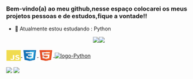 ### Bem-vindo(a) ao meu github,nesse espaço colocarei os meus projetos pessoas e de estudos,fique a vontade!! 


- 🌱 Atualmente estou estudando : Python


<div align="center">
  <a href="https://github.com/Andersson-Sandoval">
  <img height="180em" src="https://github-readme-stats.vercel.app/api?username=Andersson-Sandoval&show_icons=true&theme=dracula&include_all_commits=true&count_private=true"/><img height="180em" src="https://github-readme-stats.vercel.app/api/top-langs/?username=Andersson-Sandoval&layout=compact&langs_count=7&theme=dracula"/>
</div>
  
  
  <div style="display: inline_block"><br>
  <img align="center" alt="logo-Js" height="30" width="40" src="https://raw.githubusercontent.com/devicons/devicon/master/icons/javascript/javascript-plain.svg"> 
    
  <img align="center" alt="logo-CSS" height="30" width="40" src="https://raw.githubusercontent.com/devicons/devicon/master/icons/css3/css3-original.svg">
    
  <img align="center" alt="logo-HTML" height="30" width="40" src="https://raw.githubusercontent.com/devicons/devicon/master/icons/html5/html5-original.svg">
  
   <img align="center" alt="logo-Python" height="30" width="40" src="https://raw.githubusercontent.com/jmnote/z-icons/master/svg/python.svg">
    
  </div >
  
<div style="display: inline_block" > <br> 
 <a href="https://www.linkedin.com/in/andersson-sandoval-67ba1b10a" target="_blank"><img src="https://img.shields.io/badge/-LinkedIn-%230077B5?style=for-the-badge&logo=linkedin&logoColor=white" target="_blank"></a> <a href="https://www.instagram.com/andersson_sval" target="_blank"><img src="https://img.shields.io/badge/-Instagram-%23E4405F?style=for-the-badge&logo=instagram&logoColor=white" target="_blank"></a>
  
  
  
  
  </div>
